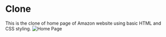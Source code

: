 # Clone
This is the clone of home page of Amazon website using basic HTML and CSS styling.
![Home Page](https://github.com/user-attachments/assets/25ecf8cf-8247-4f68-9710-1b7d9d7f75ce)
